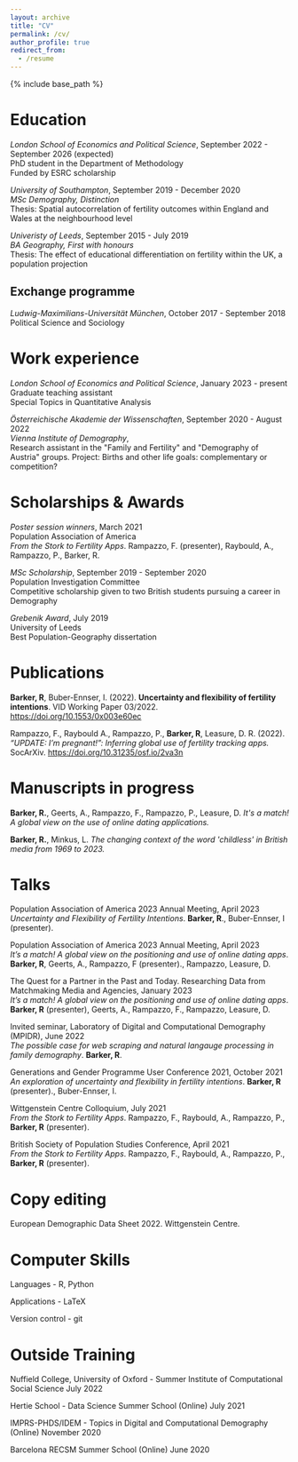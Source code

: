```yaml
---
layout: archive
title: "CV"
permalink: /cv/
author_profile: true
redirect_from:
  - /resume
---
```


{% include base_path %}

Education
======
*London School of Economics and Political Science*, September 2022 - September 2026 (expected)  
PhD student in the Department of Methodology  
Funded by ESRC scholarship

*University of Southampton*, September 2019 - December 2020  
*MSc Demography, Distinction*  
Thesis: Spatial autocorrelation of fertility outcomes within England and Wales at the neighbourhood level


*Univeristy of Leeds*, September 2015 - July 2019  
*BA Geography, First with honours*  
Thesis: The effect of educational differentiation on fertility within the
UK, a population projection

 
## Exchange programme
*Ludwig-Maximilians-Universit&auml;t M&uuml;nchen*, October 2017 - September 2018  
Political Science and Sociology



Work experience
======
*London School of Economics and Political Science*, January 2023 - present  
Graduate teaching assistant  
Special Topics in Quantitative Analysis

*&Ouml;sterreichische Akademie der Wissenschaften*, September 2020 - August 2022   
*Vienna Institute of Demography*,  
Research assistant in the "Family and Fertility" and "Demography of Austria" groups. 
Project: Births and other life goals: complementary or competition?


  
Scholarships & Awards
======
*Poster session winners*, March 2021  
Population Association of America  
*From the Stork to Fertility Apps*. Rampazzo, F. (presenter), Raybould, A., Rampazzo, P., Barker, R.

*MSc Scholarship*, September 2019 - September 2020  
Population Investigation Committee  
Competitive scholarship given to two British students pursuing a career in Demography

*Grebenik Award*,  July 2019  
University of Leeds   
Best Population-Geography dissertation



Publications
======
**Barker, R**, Buber-Ennser, I. (2022). **Uncertainty and flexibility of fertility intentions**. VID Working Paper 03/2022. https://doi.org/10.1553/0x003e60ec 

Rampazzo, F., Raybould A., Rampazzo, P., **Barker, R**, Leasure, D. R. (2022). *“UPDATE: I’m pregnant!”: Inferring global use of fertility tracking apps.* SocArXiv. https://doi.org/10.31235/osf.io/2va3n 

Manuscripts in progress
======
**Barker, R.**, Geerts, A., Rampazzo, F., Rampazzo, P., Leasure, D. *It's a match! A global view on the use of online dating applications.*

**Barker, R.**, Minkus, L. *The changing context of the word 'childless' in British media from 1969 to 2023.*

  
Talks
======
Population Association of America 2023 Annual Meeting,  April 2023  
*Uncertainty and Flexibility of Fertility Intentions*.  **Barker, R**., Buber-Ennser, I (presenter).

Population Association of America 2023 Annual Meeting,  April 2023  
*It’s a match! A global view on the positioning and use of online dating apps*.  **Barker, R**, Geerts, A., Rampazzo, F (presenter)., Rampazzo, Leasure, D.

The Quest for a Partner in the Past and Today. Researching Data from Matchmaking Media and Agencies,  January 2023  
*It’s a match! A global view on the positioning and use of online dating apps*.  **Barker, R** (presenter), Geerts, A., Rampazzo, F., Rampazzo, Leasure, D.

Invited seminar, Laboratory of Digital and Computational Demography (MPIDR),  June 2022  
*The possible case for web scraping and natural langauge processing in family demography*.  **Barker, R**.

Generations and Gender Programme User Conference 2021,  October 2021  
*An exploration of uncertainty and flexibility in fertility intentions*.  **Barker, R** (presenter)., Buber-Ennser, I.

Wittgenstein Centre Colloquium,  July 2021  
*From the Stork to Fertility Apps*. Rampazzo, F., Raybould, A., Rampazzo, P., **Barker, R** (presenter).

British Society of Population Studies Conference, April 2021  
*From the Stork to Fertility Apps*. 
Rampazzo, F., Raybould, A., Rampazzo, P., **Barker, R** (presenter).

Copy editing
======
European Demographic Data Sheet 2022. Wittgenstein Centre.

Computer Skills
======
Languages - R, Python

Applications - LaTeX

Version control - git  
  
Outside Training  
======
Nuffield College, University of Oxford - Summer Institute of Computational Social Science  July 2022 

Hertie School - Data Science Summer School (Online) July 2021 

IMPRS-PHDS/IDEM - Topics in Digital and Computational Demography (Online) November 2020

Barcelona RECSM Summer School (Online) June 2020 

